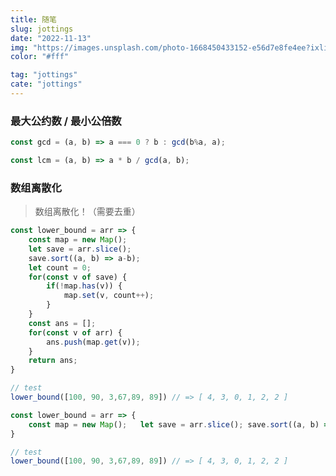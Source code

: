 ```yaml
---
title: 随笔
slug: jottings
date: "2022-11-13"
img: "https://images.unsplash.com/photo-1668450433152-e56d7e8fe4ee?ixlib=rb-4.0.3&ixid=MnwxMjA3fDB8MHxwaG90by1wYWdlfHx8fGVufDB8fHx8&auto=format&fit=crop&w=1528&q=80"
color: "#fff"

tag: "jottings"
cate: "jottings"
---
```


<!-- Chook / blog（runit！） -> js算法与数据结构！ algorithm -->

<!-- - Manacher 算法 -->

### 最大公约数 / 最小公倍数

```js
const gcd = (a, b) => a === 0 ? b : gcd(b%a, a);

const lcm = (a, b) => a * b / gcd(a, b);
```

### 数组离散化
> 数组离散化！（需要去重）

```js
const lower_bound = arr => {
    const map = new Map();
    let save = arr.slice();
    save.sort((a, b) => a-b);
    let count = 0;
    for(const v of save) {
        if(!map.has(v)) {
            map.set(v, count++);
        }
    }
    const ans = [];
    for(const v of arr) {
        ans.push(map.get(v));
    }
    return ans;
}

// test
lower_bound([100, 90, 3,67,89, 89]) // => [ 4, 3, 0, 1, 2, 2 ]
```



```js
const lower_bound = arr => {
    const map = new Map();   let save = arr.slice(); save.sort((a, b) => a-b);  let count = 0; for(const v of save) {   if(!map.has(v)) { }}const ans = []; for(const v of arr) {   ans.push(map.get(v));} return ans;
}

// test
lower_bound([100, 90, 3,67,89, 89]) // => [ 4, 3, 0, 1, 2, 2 ]
```